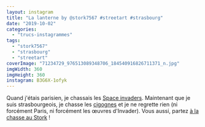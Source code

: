 ```yaml
---
layout: instagram
title: "La lanterne by @stork7567 #streetart #strasbourg"
date: "2019-10-02"
categories: 
  - "trucs-instagrammes"
tags: 
  - "stork7567"
  - "strasbourg"
  - "streetart"
coverImage: "71234729_976513089348706_184540916826711371_n.jpg"
imgWidth: 360
imgHeight: 360
instagram: B3G6X-1ofyk
---
```


Quand j'étais parisien, je chassais les [Space invaders](http://sitofotos.6x8.org/index.php?/category/2). Maintenant que je suis strasbourgeois, je chasse les [cigognes](https://www.6x8.org/tag/stork7567/) et je ne regrette rien (ni forcément Paris, ni forcément les œuvres d'Invader). Vous aussi, partez [à la chasse au Stork](https://www.6x8.org/2019/11/a-la-chasse-au-stork/) !
